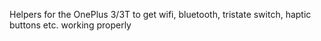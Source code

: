 Helpers for the OnePlus 3/3T to get wifi, bluetooth, tristate switch, haptic buttons etc. working properly
